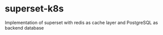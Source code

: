 # superset-k8s
Implementation of superset with redis as cache layer and PostgreSQL as backend database
